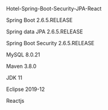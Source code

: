 Hotel-Spring-Boot-Security-JPA-React

Spring Boot 2.6.5.RELEASE

Spring data JPA 2.6.5.RELEASE

Spring Boot Security 2.6.5.RELEASE

MySQL 8.0.21

Maven 3.8.0

JDK 11

Eclipse 2019-12

Reactjs
